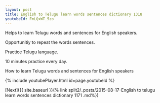 ```yaml
---
layout: post
title: English to Telugu learn words sentences dictionary 1318 
youtubeId: FmLQxWT_5zo
---
```

 
 
Helps to learn Telugu words and sentences for English speakers.

Opportunitiy to repeat the words sentences. 

Practice Telugu language. 
 
10 minutes practice every day. 
 
How to learn Telugu words and sentences for English speakers 
 
{% include youtubePlayer.html id=page.youtubeId %}
 
 
[Next]({{ site.baseurl }}{% link  split2/_posts/2015-08-17-English to telugu learn words sentences dictionary 1171 .md%})
 

